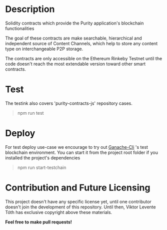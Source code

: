 # Description
Solidity contracts which provide the Purity application's blockchain functionalities

The goal of these contracts are make searchable, hierarchical and independent source of Content
Channels, which help to store any content type on interchangeable P2P storage.

The contracts are only accessible on the Ethereum Rinkeby Testnet until
the code doesn't reach the most extendable version toward other smart contracts.

# Test
The testink also covers 'purity-contracts-js' repository cases.
> npm run test

# Deploy
For test deploy use-case we encourage to try out
[Ganache-Cli](https://docs.nethereum.com/en/latest/ethereum-and-clients/ganache-cli/)
's test blockchain environment.
You can start it from the project root folder if you installed the project's dependencies
> npm run start-testchain

# Contribution and Future Licensing
This project doesn't have any specific license yet, until one contributor doesn't
join the development of this repository. Until then, Viktor Levente Tóth has exclusive
copyright above these materials.

__Feel free to make pull requests!__
